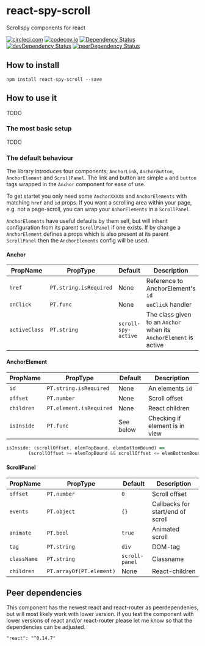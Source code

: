 # react-spy-scroll
Scrollspy components for react

[![circleci.com](https://circleci.com/gh/nutgaard/react-scroll-spy/tree/master.svg?style=shield&circle-token=05a159f51aa45260e4ed1f74ddbdc2ff896bc8ab)](https://circleci.com/gh/nutgaard/react-scroll-spy/tree/master)
[![codecov.io](https://codecov.io/github/nutgaard/react-scroll-spy/coverage.svg?branch=master)](https://codecov.io/github/nutgaard/react-scroll-spy?branch=master)
[![Dependency Status](https://david-dm.org/nutgaard/react-scroll-spy.svg)](https://david-dm.org/nutgaard/react-scroll-spy)
[![devDependency Status](https://david-dm.org/nutgaard/react-scroll-spy/dev-status.svg)](https://david-dm.org/nutgaard/react-scroll-spy#info=devDependencies)
[![peerDependency Status](https://david-dm.org/nutgaard/react-scroll-spy/peer-status.svg)](https://david-dm.org/nutgaard/react-scroll-spy#info=peerDependencies)

## How to install
```
npm install react-spy-scroll --save
```

## How to use it
TODO

### The most basic setup
TODO

### The default behaviour

The library introduces four components; `AnchorLink`, `AnchorButton`, `AnchorElement` and `ScrollPanel`.
The link and button are simple `a` and `button` tags wrapped in the `Anchor` component for ease of use.

To get startet you only need some `AnchorXXXX`s and `AnchorElements` with matching `href` and `id` props.
If you want a scrolling area within your page, e.g. not a page-scroll, you can wrap your `AnhorElements` in a `ScrollPanel`.

`AnchorElements` have useful defaults by them self, but will inherit configuration from its parent `ScrollPanel` if one exists.
If by change a `AnchorElement` defines a props which is also present at its parent `ScrollPanel` then the `AnchorElements` config will be used.


#### Anchor

|    PropName   |    PropType           |    Default            |  Description      |
| ------------- | --------------------- | --------------------- | ----------------- |
| `href`        | `PT.string.isRequired`| None                  | Reference to AnchorElement's `id`  |
| `onClick`     | `PT.func`             | None                  | `onClick` handler  |
| `activeClass` | `PT.string`           | `scroll-spy-active`   | The class given to an `Anchor` when its `AnchorElement` is active  |

#### AnchorElement

|    PropName   |    PropType               |    Default    |  Description                      |
| ------------- | ------------------------- | ------------- | --------------------------------- |
| `id`          | `PT.string.isRequired`    | None          | An elements `id`                  |
| `offset`      | `PT.number`               | None          | Scroll offset                     |
| `children`    | `PT.element.isRequired`   | None          | React children                    |
| `isInside`    | `PT.func`                 | See below     | Checking if element is in view    |

```javascript
isInside: (scrollOffset, elemTopBound, elemBottomBound) =>
        (scrollOffset >= elemTopBound && scrollOffset <= elemBottomBound)
```

#### ScrollPanel

|    PropName   |    PropType               |    Default    |  Description                      |
| ------------- | ------------------------- | ------------- | --------------------------------- |
| `offset`      | `PT.number`               | `0`           | Scroll offset                     |
| `events`      | `PT.object`               | `{}`          | Callbacks for start/end of scroll |
| `animate`     | `PT.bool`                 | `true`        | Animated scroll                   |
| `tag`         | `PT.string`               | `div`         | DOM-tag                           |
| `className`   | `PT.string`               | `scroll-panel`| Classname                         |
| `children`    | `PT.arrayOf(PT.element)`  | None          | React-children                    |


## Peer dependencies
This component has the newest react and react-router as peerdependenies, but will most likely work with lower version.
If you test the component with lower versions of react and/or react-router please let me know so that the dependencies can be adjusted.

```
"react": "^0.14.7"
```
